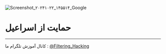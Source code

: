 ![Screenshot_۲۰۲۴۱۰۲۲_۱۴۵۵۱۴_Google](https://github.com/user-attachments/assets/da7bf2b6-e60b-41af-9cb4-7ec3d693fd68)
# حمایت از اسراعیل
------
کانال آموزش تلگرام ما :
[@Filtering_Hacking](https://t.me/Filtering_Hacking)
